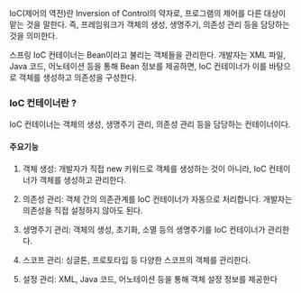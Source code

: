 IoC(제어의 역전)란 Inversion of Control의 약자로, 프로그램의 제어를 다른 대상이 맡는 것을 말한다. 즉, 프레임워크가 객체의 생성, 생명주기, 의존성 관리 등을 담당하는 것을 의미한다.

스프링 IoC 컨테이너는 Bean이라고 불리는 객체들을 관리한다. 개발자는 XML 파일, Java 코드, 어노테이션 등을 통해 Bean 정보를 제공하면, IoC 컨테이너가 이를 바탕으로 객체를 생성하고 의존성을 구성한다.

### IoC 컨테이너란 ?

IoC 컨테이너는 객체의 생성, 생명주기 관리, 의존성 관리 등을 담당하는 컨테이너이다.
#### 주요기능 

1. 객체 생성: 개발자가 직접 new 키워드로 객체를 생성하는 것이 아니라, IoC 컨테이너가 객체를 생성하고 관리한다.
    
2. 의존성 관리: 객체 간의 의존관계를 IoC 컨테이너가 자동으로 처리합니다. 개발자는 의존성을 직접 설정하지 않아도 된다.
    
3. 생명주기 관리: 객체의 생성, 초기화, 소멸 등의 생명주기를 IoC 컨테이너가 관리한다.
    
4. 스코프 관리: 싱글톤, 프로토타입 등 다양한 스코프의 객체를 관리한다.
    
5. 설정 관리: XML, Java 코드, 어노테이션 등을 통해 객체 설정 정보를 제공한다